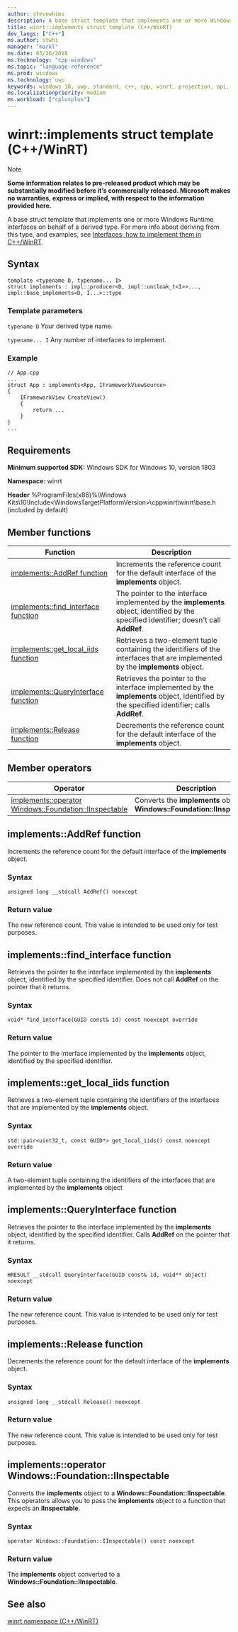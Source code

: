 ```yaml
---
author: stevewhims
description: A base struct template that implements one or more Windows Runtime interfaces on behalf of a derived type.
title: winrt::implements struct template (C++/WinRT)
dev_langs: ["C++"]
ms.author: stwhi
manager: "markl"
ms.date: 03/26/2018
ms.technology: "cpp-windows"
ms.topic: "language-reference"
ms.prod: windows
ms.technology: uwp
keywords: windows 10, uwp, standard, c++, cpp, winrt, projection, api, reference, implement, interface
ms.localizationpriority: medium
ms.workload: ["cplusplus"]
---
```


# winrt::implements struct template (C++/WinRT)
> [!NOTE]
> **Some information relates to pre-released product which may be substantially modified before it’s commercially released. Microsoft makes no warranties, express or implied, with respect to the information provided here.**

A base struct template that implements one or more Windows Runtime interfaces on behalf of a derived type. For more info about deriving from this type, and examples, see [Interfaces; how to implement them in C++/WinRT](/windows/uwp/cpp-and-winrt-apis/implement-an-interface).

## Syntax
```cppwinrt
template <typename D, typename... I>
struct implements : impl::producer<D, impl::uncloak_t<I>>..., impl::base_implements<D, I...>::type
```

### Template parameters
`typename D`
Your derived type name.

`typename... I`
Any number of interfaces to implement.

### Example
```cppwinrt
// App.cpp
...
struct App : implements<App, IFrameworkViewSource>
{
	IFrameworkView CreateView()
	{
		return ...
	}
}
...
```

## Requirements
**Minimum supported SDK:** Windows SDK for Windows 10, version 1803

**Namespace:** winrt

**Header** %ProgramFiles(x86)%\Windows Kits\10\Include\<WindowsTargetPlatformVersion>\cppwinrt\winrt\base.h (included by default)

## Member functions
|Function|Description|
|------------|-----------------|
|[implements::AddRef function](#implementsaddref-function)|Increments the reference count for the default interface of the **implements** object.|
|[implements::find_interface function](#implementsfindinterface-function)|The pointer to the interface implemented by the **implements** object, identified by the specified identifier; doesn't call **AddRef**.|
|[implements::get_local_iids function](#implementsgetlocaliids-function)|Retrieves a two-element tuple containing the identifiers of the interfaces that are implemented by the **implements** object.|
|[implements::QueryInterface function](#implementsqueryinterface-function)|Retrieves the pointer to the interface implemented by the **implements** object, identified by the specified identifier; calls **AddRef**.|
|[implements::Release function](#implementsrelease-function)|Decrements the reference count for the default interface of the **implements** object.|

## Member operators
|Operator|Description| 
|------------|-----------------|
|[implements::operator Windows::Foundation::IInspectable](#implementsoperator-windowsfoundationiinspectable)|Converts the **implements** object to a **Windows::Foundation::IInspectable**.|

## implements::AddRef function
Increments the reference count for the default interface of the **implements** object.

### Syntax
```cppwinrt
unsigned long __stdcall AddRef() noexcept
```

### Return value 
The new reference count. This value is intended to be used only for test purposes.

## implements::find_interface function
Retrieves the pointer to the interface implemented by the **implements** object, identified by the specified identifier. Does not call **AddRef** on the pointer that it returns.

### Syntax
```cppwinrt
void* find_interface(GUID const& id) const noexcept override
```

### Return value 
The pointer to the interface implemented by the **implements** object, identified by the specified identifier.

## implements::get_local_iids function
Retrieves a two-element tuple containing the identifiers of the interfaces that are implemented by the **implements** object.

### Syntax
```cppwinrt
std::pair<uint32_t, const GUID*> get_local_iids() const noexcept override
```

### Return value 
A two-element tuple containing the identifiers of the interfaces that are implemented by the **implements** object

## implements::QueryInterface function
Retrieves the pointer to the interface implemented by the **implements** object, identified by the specified identifier. Calls **AddRef** on the pointer that it returns.

### Syntax
```cppwinrt
HRESULT __stdcall QueryInterface(GUID const& id, void** object) noexcept
```

### Return value 
The new reference count. This value is intended to be used only for test purposes.

## implements::Release function
Decrements the reference count for the default interface of the **implements** object.

### Syntax
```cppwinrt
unsigned long __stdcall Release() noexcept
```

### Return value 
The new reference count. This value is intended to be used only for test purposes.

## implements::operator Windows::Foundation::IInspectable
Converts the **implements** object to a **Windows::Foundation::IInspectable**. This operators allows you to pass the **implements** object to a function that expects an **IInspectable**.

### Syntax
```cppwinrt
operator Windows::Foundation::IInspectable() const noexcept
```

### Return value
The **implements** object converted to a **Windows::Foundation::IInspectable**.

## See also 
[winrt namespace (C++/WinRT)](winrt.md)
